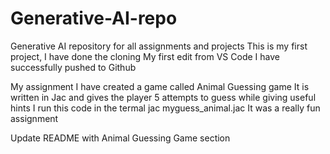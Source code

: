 # Generative-AI-repo
Generative AI repository for all assignments and projects
This is my first project, I have done the cloning
My first edit from VS Code
I  have successfully pushed to Github

My assignment
I have created a game called Animal Guessing game
It is written in Jac and gives the player 5 attempts to guess while giving useful hints
I run this code in the termal
jac myguess_animal.jac
It was a really fun assignment

Update README with Animal Guessing Game section


